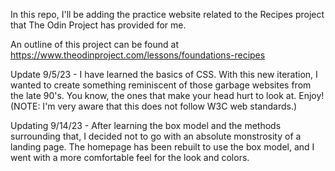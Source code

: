 In this repo, I'll be adding the practice website related to the Recipes project
that The Odin Project has provided for me.

An outline of this project can be found at https://www.theodinproject.com/lessons/foundations-recipes

Update 9/5/23 - I have learned the basics of CSS. With this new iteration,
I wanted to create something reminiscent of those garbage websites from the
late 90's. You know, the ones that make your head hurt to look at. Enjoy!
(NOTE: I'm very aware that this does not follow W3C web standards.)

Updating 9/14/23 - After learning the box model and the methods surrounding
that, I decided not to go with an absolute monstrosity of a landing page.
The homepage has been rebuilt to use the box model, and I went with
a more comfortable feel for the look and colors.